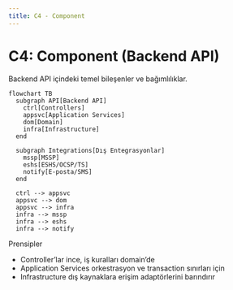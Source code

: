 ```yaml
---
title: C4 - Component
---
```


# C4: Component (Backend API)

Backend API içindeki temel bileşenler ve bağımlılıklar.

```mermaid
flowchart TB
  subgraph API[Backend API]
    ctrl[Controllers]
    appsvc[Application Services]
    dom[Domain]
    infra[Infrastructure]
  end

  subgraph Integrations[Dış Entegrasyonlar]
    mssp[MSSP]
    eshs[ESHS/OCSP/TS]
    notify[E-posta/SMS]
  end

  ctrl --> appsvc
  appsvc --> dom
  appsvc --> infra
  infra --> mssp
  infra --> eshs
  infra --> notify
```

Prensipler
- Controller’lar ince, iş kuralları domain’de
- Application Services orkestrasyon ve transaction sınırları için
- Infrastructure dış kaynaklara erişim adaptörlerini barındırır

